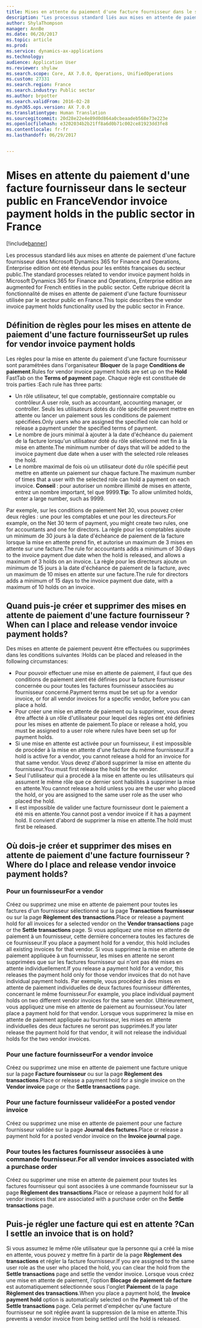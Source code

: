 ```yaml
---
title: Mises en attente du paiement d'une facture fournisseur dans le secteur public en France
description: "Les processus standard liés aux mises en attente de paiement d'une facture fournisseur dans Microsoft Dynamics 365 for Finance and Operations, Enterprise edition ont été étendus pour les entités françaises du secteur public. Cette rubrique décrit la fonctionnalité de mises en attente de paiement d'une facture fournisseur utilisée par le secteur public en France."
author: ShylaThompson
manager: AnnBe
ms.date: 06/20/2017
ms.topic: article
ms.prod: 
ms.service: dynamics-ax-applications
ms.technology: 
audience: Application User
ms.reviewer: shylaw
ms.search.scope: Core, AX 7.0.0, Operations, UnifiedOperations
ms.custom: 27331
ms.search.region: France
ms.search.industry: Public sector
ms.author: brpotter
ms.search.validFrom: 2016-02-28
ms.dyn365.ops.version: AX 7.0.0
ms.translationtype: Human Translation
ms.sourcegitcommit: 20d28e22e4e89d0d864a0cbeaadeb568e73e223e
ms.openlocfilehash: e3202034b2b21ff8a6d0b71c002ce81923dd3fe8
ms.contentlocale: fr-fr
ms.lasthandoff: 06/29/2017


---
```


# <a name="vendor-invoice-payment-holds-in-the-public-sector-in-france"></a><span data-ttu-id="b5564-104">Mises en attente du paiement d'une facture fournisseur dans le secteur public en France</span><span class="sxs-lookup"><span data-stu-id="b5564-104">Vendor invoice payment holds in the public sector in France</span></span>

[!include[banner](../includes/banner.md)]


<span data-ttu-id="b5564-105">Les processus standard liés aux mises en attente de paiement d'une facture fournisseur dans Microsoft Dynamics 365 for Finance and Operations, Enterprise edition ont été étendus pour les entités françaises du secteur public.</span><span class="sxs-lookup"><span data-stu-id="b5564-105">The standard processes related to vendor invoice payment holds in Microsoft Dynamics 365 for Finance and Operations, Enterprise edition are augmented for French entities in the public sector.</span></span> <span data-ttu-id="b5564-106">Cette rubrique décrit la fonctionnalité de mises en attente de paiement d'une facture fournisseur utilisée par le secteur public en France.</span><span class="sxs-lookup"><span data-stu-id="b5564-106">This topic describes the vendor invoice payment holds functionality used by the public sector in France.</span></span>

<a name="set-up-rules-for-vendor-invoice-payment-holds"></a><span data-ttu-id="b5564-107">Définition de règles pour les mises en attente de paiement d'une facture fournisseur</span><span class="sxs-lookup"><span data-stu-id="b5564-107">Set up rules for vendor invoice payment holds</span></span>
---------------------------------------------

<span data-ttu-id="b5564-108">Les règles pour la mise en attente du paiement d'une facture fournisseur sont paramétrées dans l'organisateur **Bloquer** de la page **Conditions de paiement**.</span><span class="sxs-lookup"><span data-stu-id="b5564-108">Rules for vendor invoice payment holds are set up on the **Hold** FastTab on the **Terms of payment** page.</span></span> <span data-ttu-id="b5564-109">Chaque règle est constituée de trois parties :</span><span class="sxs-lookup"><span data-stu-id="b5564-109">Each rule has three parts:</span></span>

-   <span data-ttu-id="b5564-110">Un rôle utilisateur, tel que comptable, gestionnaire comptable ou contrôleur.</span><span class="sxs-lookup"><span data-stu-id="b5564-110">A user role, such as accountant, accounting manager, or controller.</span></span> <span data-ttu-id="b5564-111">Seuls les utilisateurs dotés du rôle spécifié peuvent mettre en attente ou lancer un paiement sous les conditions de paiement spécifiées.</span><span class="sxs-lookup"><span data-stu-id="b5564-111">Only users who are assigned the specified role can hold or release a payment under the specified terms of payment.</span></span>
-   <span data-ttu-id="b5564-112">Le nombre de jours minimal à ajouter à la date d'échéance du paiement de la facture lorsqu'un utilisateur doté du rôle sélectionné met fin à la mise en attente.</span><span class="sxs-lookup"><span data-stu-id="b5564-112">The minimum number of days that will be added to the invoice payment due date when a user with the selected role releases the hold.</span></span>
-   <span data-ttu-id="b5564-113">Le nombre maximal de fois où un utilisateur doté du rôle spécifié peut mettre en attente un paiement sur chaque facture.</span><span class="sxs-lookup"><span data-stu-id="b5564-113">The maximum number of times that a user with the selected role can hold a payment on each invoice.</span></span> <span data-ttu-id="b5564-114">**Conseil** : pour autoriser un nombre illimité de mises en attente, entrez un nombre important, tel que 9999.</span><span class="sxs-lookup"><span data-stu-id="b5564-114">**Tip**: To allow unlimited holds, enter a large number, such as 9999.</span></span>

<span data-ttu-id="b5564-115">Par exemple, sur les conditions de paiement Net 30, vous pouvez créer deux règles : une pour les comptables et une pour les directeurs.</span><span class="sxs-lookup"><span data-stu-id="b5564-115">For example, on the Net 30 term of payment, you might create two rules, one for accountants and one for directors.</span></span> <span data-ttu-id="b5564-116">La règle pour les comptables ajoute un minimum de 30 jours à la date d'échéance de paiement de la facture lorsque la mise en attente prend fin, et autorise un maximum de 3 mises en attente sur une facture.</span><span class="sxs-lookup"><span data-stu-id="b5564-116">The rule for accountants adds a minimum of 30 days to the invoice payment due date when the hold is released, and allows a maximum of 3 holds on an invoice.</span></span> <span data-ttu-id="b5564-117">La règle pour les directeurs ajoute un minimum de 15 jours à la date d'échéance de paiement de la facture, avec un maximum de 10 mises en attente sur une facture.</span><span class="sxs-lookup"><span data-stu-id="b5564-117">The rule for directors adds a minimum of 15 days to the invoice payment due date, with a maximum of 10 holds on an invoice.</span></span>

## <a name="when-can-i-place-and-release-vendor-invoice-payment-holds"></a><span data-ttu-id="b5564-118">Quand puis-je créer et supprimer des mises en attente de paiement d'une facture fournisseur ?</span><span class="sxs-lookup"><span data-stu-id="b5564-118">When can I place and release vendor invoice payment holds?</span></span>
<span data-ttu-id="b5564-119">Des mises en attente de paiement peuvent être effectuées ou supprimées dans les conditions suivantes :</span><span class="sxs-lookup"><span data-stu-id="b5564-119">Holds can be placed and released in the following circumstances:</span></span>

-   <span data-ttu-id="b5564-120">Pour pouvoir effectuer une mise en attente de paiement, il faut que des conditions de paiement aient été définies pour la facture fournisseur concernée ou pour toutes les factures fournisseur associées au fournisseur concerné.</span><span class="sxs-lookup"><span data-stu-id="b5564-120">Payment terms must be set up for a vendor invoice, or for all vendor invoices for a specific vendor, before you can place a hold.</span></span>
-   <span data-ttu-id="b5564-121">Pour créer une mise en attente de paiement ou la supprimer, vous devez être affecté à un rôle d'utilisateur pour lequel des règles ont été définies pour les mises en attente de paiement.</span><span class="sxs-lookup"><span data-stu-id="b5564-121">To place or release a hold, you must be assigned to a user role where rules have been set up for payment holds.</span></span>
-   <span data-ttu-id="b5564-122">Si une mise en attente est activée pour un fournisseur, il est impossible de procéder à la mise en attente d'une facture du même fournisseur.</span><span class="sxs-lookup"><span data-stu-id="b5564-122">If a hold is active for a vendor, you cannot release a hold for an invoice for that same vendor.</span></span> <span data-ttu-id="b5564-123">Vous devez d'abord supprimer la mise en attente du fournisseur.</span><span class="sxs-lookup"><span data-stu-id="b5564-123">You must first release the hold for the vendor.</span></span>
-   <span data-ttu-id="b5564-124">Seul l'utilisateur qui a procédé à la mise en attente ou les utilisateurs qui assument le même rôle que ce dernier sont habilités à supprimer la mise en attente.</span><span class="sxs-lookup"><span data-stu-id="b5564-124">You cannot release a hold unless you are the user who placed the hold, or you are assigned to the same user role as the user who placed the hold.</span></span>
-   <span data-ttu-id="b5564-125">Il est impossible de valider une facture fournisseur dont le paiement a été mis en attente.</span><span class="sxs-lookup"><span data-stu-id="b5564-125">You cannot post a vendor invoice if it has a payment hold.</span></span> <span data-ttu-id="b5564-126">Il convient d'abord de supprimer la mise en attente.</span><span class="sxs-lookup"><span data-stu-id="b5564-126">The hold must first be released.</span></span>

## <a name="where-do-i-place-and-release-vendor-invoice-payment-holds"></a><span data-ttu-id="b5564-127">Où dois-je créer et supprimer des mises en attente de paiement d'une facture fournisseur ?</span><span class="sxs-lookup"><span data-stu-id="b5564-127">Where do I place and release vendor invoice payment holds?</span></span>
### <a name="for-a-vendor"></a><span data-ttu-id="b5564-128">Pour un fournisseur</span><span class="sxs-lookup"><span data-stu-id="b5564-128">For a vendor</span></span>
<span data-ttu-id="b5564-129">Créez ou supprimez une mise en attente de paiement pour toutes les factures d'un fournisseur sélectionné sur la page **Transactions fournisseur** ou sur la page **Règlement des transactions**.</span><span class="sxs-lookup"><span data-stu-id="b5564-129">Place or release a payment hold for all invoices for a selected vendor on the **Vendor transactions** page or the **Settle transactions** page.</span></span> <span data-ttu-id="b5564-130">Si vous appliquez une mise en attente de paiement à un fournisseur, cette dernière concernera toutes les factures de ce fournisseur.</span><span class="sxs-lookup"><span data-stu-id="b5564-130">If you place a payment hold for a vendor, this hold includes all existing invoices for that vendor.</span></span> <span data-ttu-id="b5564-131">Si vous supprimez la mise en attente de paiement appliquée à un fournisseur, les mises en attente ne seront supprimées que sur les factures fournisseur qui n'ont pas été mises en attente individuellement.</span><span class="sxs-lookup"><span data-stu-id="b5564-131">If you release a payment hold for a vendor, this releases the payment hold only for those vendor invoices that do not have individual payment holds.</span></span> <span data-ttu-id="b5564-132">Par exemple, vous procédez à des mises en attente de paiement individuelles de deux factures fournisseur différentes, concernant le même fournisseur.</span><span class="sxs-lookup"><span data-stu-id="b5564-132">For example, you place individual payment holds on two different vendor invoices for the same vendor.</span></span> <span data-ttu-id="b5564-133">Ultérieurement, vous appliquez une mise en attente de paiement au fournisseur.</span><span class="sxs-lookup"><span data-stu-id="b5564-133">You later place a payment hold for that vendor.</span></span> <span data-ttu-id="b5564-134">Lorsque vous supprimerez la mise en attente de paiement appliquée au fournisseur, les mises en attente individuelles des deux factures ne seront pas supprimées.</span><span class="sxs-lookup"><span data-stu-id="b5564-134">If you later release the payment hold for that vendor, it will not release the individual holds for the two vendor invoices.</span></span>

### <a name="for-a-vendor-invoice"></a><span data-ttu-id="b5564-135">Pour une facture fournisseur</span><span class="sxs-lookup"><span data-stu-id="b5564-135">For a vendor invoice</span></span>

<span data-ttu-id="b5564-136">Créez ou supprimez une mise en attente de paiement une facture unique sur la page **Facture fournisseur** ou sur la page **Règlement des transactions**.</span><span class="sxs-lookup"><span data-stu-id="b5564-136">Place or release a payment hold for a single invoice on the **Vendor invoice** page or the **Settle transactions** page.</span></span>

### <a name="for-a-posted-vendor-invoice"></a><span data-ttu-id="b5564-137">Pour une facture fournisseur validée</span><span class="sxs-lookup"><span data-stu-id="b5564-137">For a posted vendor invoice</span></span>

<span data-ttu-id="b5564-138">Créez ou supprimez une mise en attente de paiement pour une facture fournisseur validée sur la page **Journal des factures**.</span><span class="sxs-lookup"><span data-stu-id="b5564-138">Place or release a payment hold for a posted vendor invoice on the **Invoice journal** page.</span></span>

### <a name="for-all-vendor-invoices-associated-with-a-purchase-order"></a><span data-ttu-id="b5564-139">Pour toutes les factures fournisseur associées à une commande fournisseur.</span><span class="sxs-lookup"><span data-stu-id="b5564-139">For all vendor invoices associated with a purchase order</span></span>

<span data-ttu-id="b5564-140">Créez ou supprimer une mise en attente de paiement pour toutes les factures fournisseur qui sont associées à une commande fournisseur sur la page **Règlement des transactions**.</span><span class="sxs-lookup"><span data-stu-id="b5564-140">Place or release a payment hold for all vendor invoices that are associated with a purchase order on the **Settle transactions** page.</span></span>

## <a name="can-i-settle-an-invoice-that-is-on-hold"></a><span data-ttu-id="b5564-141">Puis-je régler une facture qui est en attente ?</span><span class="sxs-lookup"><span data-stu-id="b5564-141">Can I settle an invoice that is on hold?</span></span>
<span data-ttu-id="b5564-142">Si vous assumez le même rôle utilisateur que la personne qui a créé la mise en attente, vous pouvez y mettre fin à partir de la page **Règlement des transactions** et régler la facture fournisseur.</span><span class="sxs-lookup"><span data-stu-id="b5564-142">If you are assigned to the same user role as the user who placed the hold, you can clear the hold from the **Settle transactions** page and settle the vendor invoice.</span></span> <span data-ttu-id="b5564-143">Lorsque vous créez une mise en attente de paiement, l'option **Blocage de paiement de facture** est automatiquement sélectionnée sous l'onglet **Paiement** de la page **Règlement des transactions**.</span><span class="sxs-lookup"><span data-stu-id="b5564-143">When you place a payment hold, the **Invoice payment hold** option is automatically selected on the **Payment** tab of the **Settle transactions** page.</span></span> <span data-ttu-id="b5564-144">Cela permet d'empêcher qu'une facture fournisseur ne soit réglée avant la suppression de la mise en attente.</span><span class="sxs-lookup"><span data-stu-id="b5564-144">This prevents a vendor invoice from being settled until the hold is released.</span></span>




